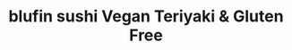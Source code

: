 ---
layout: place
title: blufin sushi Vegan Teriyaki & Gluten Free
permalink: /california/fresno/blufin-sushi-vegan-teriyaki-gluten-free.html
stateAbbr: CA
stateName: California
cityName: Fresno
seo:
  type: restaurant
  links: http://www.blufinsushifresno.com/
place_id: ChIJ9wv3r1NdlIARpMQRXTwvrSk
photos:
  - name: >-
      places/ChIJ9wv3r1NdlIARpMQRXTwvrSk/photos/AeeoHcKX_U0Gnk9ME1w7OmzxucN9zpIE8Qilwcf3HfLlO5ApOP8Yr3Bw92NDlcZBHHY_eSi5FnkH7ngki6pqyT8xXSKqr34lq_mUqFsw7JPMXSVu3kqHLG62rl-GrC9jgvM4tYYZeUgjD0wMUDmeay1i4PMDz0ooC8mqqYMVYJGYTfywzmpJM_Eo9iN1LDaujhJLWDKy1qZ5ormk2ZHnIkDdDw5lzDgJqc3duNZV2aNMBjIMcWrPrvV3sbACPoxM7QZwJsT-B2dSW_cwY2IKnmKcd6ByLGIGO3-JzB-zjYbRpoOfugJHCdkSLyY0V8U0Slk7GtLP2xMWFqZ31UJwowFFXs37KMU5tbd3zmaj8-4YDmIiy_yBeodNk_oMYX8AQVL7j_0pIBS-GRtJGkPYkYbllRbCPKRilVG6FpOcKgKUBPM49wD0
    widthPx: 4032
    heightPx: 3024
    authorAttributions:
      - displayName: NARDIP SINGH
        uri: https://maps.google.com/maps/contrib/116026864475470923672
        photoUri: >-
          https://lh3.googleusercontent.com/a-/ALV-UjWQJZzPSMPXpPsX8bm021kxOS-vFYcMjfTRg8DH_ntsgqwwGdPlrQ=s100-p-k-no-mo
    flagContentUri: >-
      https://www.google.com/local/imagery/report/?cb_client=maps_api_places.places_api&image_key=!1e10!2sCIHM0ogKEICAgICh38XmlwE&hl=en-US
    googleMapsUri: >-
      https://www.google.com/maps/place//data=!3m4!1e2!3m2!1sCIHM0ogKEICAgICh38XmlwE!2e10!4m2!3m1!1s0x80945d53aff70bf7:0x29ad2f3c5d11c4a4
  - name: >-
      places/ChIJ9wv3r1NdlIARpMQRXTwvrSk/photos/AeeoHcJ7i2iZHWS4LezTh7VPA6qCFroPQMLSzE4G_3sPba1DEd3SLMC-TcZt8o3GGwBnkb8di20E8Ly5oNWV-obV1J97MJhFji27jvtd_SmwhmAlt7qrS0Edl5CkR34n8c1bGfHp5u4K44DRInkxKa7NCK8Ve0d9pwW0_LOxHgB2Vgls69hMx80sd7S1qgb9P-xc90YSdyE2yXl5iYUAS5muyhEVUmpZODKYllx5u73EKr7FM3xKtQW0NJR3aXNJg5fp6Epaffj1iO4HW7TaHh77CpxAUPVkzINp7IiLVi2mB3sShw
    widthPx: 3024
    heightPx: 1702
    authorAttributions:
      - displayName: blufin sushi Vegan Teriyaki & Gluten Free
        uri: https://maps.google.com/maps/contrib/103850025379154938673
        photoUri: >-
          https://lh3.googleusercontent.com/a-/ALV-UjW7hZwv967pyUXpYl1_RWe4xKxsTEQr087S3P1cSz5Z2cc4ajc=s100-p-k-no-mo
    flagContentUri: >-
      https://www.google.com/local/imagery/report/?cb_client=maps_api_places.places_api&image_key=!1e10!2sAF1QipNKuv-ucVeOhqOCgG5th7PFi_NV74IWQuATSOoy&hl=en-US
    googleMapsUri: >-
      https://www.google.com/maps/place//data=!3m4!1e2!3m2!1sAF1QipNKuv-ucVeOhqOCgG5th7PFi_NV74IWQuATSOoy!2e10!4m2!3m1!1s0x80945d53aff70bf7:0x29ad2f3c5d11c4a4
  - name: >-
      places/ChIJ9wv3r1NdlIARpMQRXTwvrSk/photos/AeeoHcKRixhioUYQDpv0tR8HddhJtZ3aGuB7Dh1URql5y2burKqLzMyI7_GJTMZNJN98m4at_7k1k9xmDMjVFgiowrreg9Iou3yBR5-MCBDCcuvFmkQGfhcdbm25Jl0ueinGLEjcOvAkAy66_mNZqBUjbBo4pBtTe0Qnjbyzm90AsS4aDvuaPFGQEpgA5MZT4Rp40TPs3fU479oXiZdysMRx2OuNyFkx3u--n1XroDpYHH6NbBbn5yS1OxyB2J23a-iJgmllYDME9FMrZd8HRTKF7w_fXOEA3VsfXVZ9bGk33hw-KGBrMkfCkc70Bf9vwEfZyTJxsMy3g3v8otxcWVhSF98e92Rjk5ZFre0SmsB6Q4zOjHz6QaGSH_6xFdVMMxouQMdiXxpex8KeFjdmuA-t15e7TL14FSwrvqSbll4zs2Zc6A
    widthPx: 3024
    heightPx: 4032
    authorAttributions:
      - displayName: Anonymous User
        uri: https://maps.google.com/maps/contrib/101633800860117440016
        photoUri: >-
          https://lh3.googleusercontent.com/a/ACg8ocIuDp-wXBKx1kM1HbCwd0MhSj6aI7krxVR3Ok3UjhfZYx9scjw=s100-p-k-no-mo
    flagContentUri: >-
      https://www.google.com/local/imagery/report/?cb_client=maps_api_places.places_api&image_key=!1e10!2sCIHM0ogKEICAgIDLmbzDJw&hl=en-US
    googleMapsUri: >-
      https://www.google.com/maps/place//data=!3m4!1e2!3m2!1sCIHM0ogKEICAgIDLmbzDJw!2e10!4m2!3m1!1s0x80945d53aff70bf7:0x29ad2f3c5d11c4a4
  - name: >-
      places/ChIJ9wv3r1NdlIARpMQRXTwvrSk/photos/AeeoHcJmOxISTJAKpt8wFm6XTR9iwrRRjgnmSSev02trg-JaB-oW78u5qQK2e-arPbGzlmLiDMKK7Zoz7lftcS7RAuGOwnY_qXO_rQ9MWceuCC8V2uLSSHKIbyNcZDXm5RHfFL8iLyZmSOsTsSmXHBA1ZXh5bNRR68zStSAZJMjjuRZKlEhxAs67qhK7CsOGyPzoIbWNGVUQfONVNuzpyGFPIVWFDEkHmbOxicXXPtjyi_CwwR6dff7Ptu9AUsOk-ibNTDWe_7B-ZDRemyQikg1fw0IL18a2FlQ-VVlM7F1Uzv2kpVfw-3EJVyadrqEa6iPN5UIeGGKZou732O_-P_2HcfVIslME26lTQUEd4taTE9agIVY2l_J5hF6x3llvkfalsiDRA9sADhHZVTLo0ans0Xg2QTYBavr-WgeHqyTyJvhNr2p5
    widthPx: 4032
    heightPx: 3024
    authorAttributions:
      - displayName: Herzog
        uri: https://maps.google.com/maps/contrib/109063931741525425742
        photoUri: >-
          https://lh3.googleusercontent.com/a-/ALV-UjUs2wXa06cvPk4g0h_eb7YYgfc6L-0QBxS45odtH383nyUVY_js=s100-p-k-no-mo
    flagContentUri: >-
      https://www.google.com/local/imagery/report/?cb_client=maps_api_places.places_api&image_key=!1e10!2sCIHM0ogKEICAgMDg6b7c3AE&hl=en-US
    googleMapsUri: >-
      https://www.google.com/maps/place//data=!3m4!1e2!3m2!1sCIHM0ogKEICAgMDg6b7c3AE!2e10!4m2!3m1!1s0x80945d53aff70bf7:0x29ad2f3c5d11c4a4
  - name: >-
      places/ChIJ9wv3r1NdlIARpMQRXTwvrSk/photos/AeeoHcKeNcb25Q5P2qs-_fl_JAo-xLdeONWXSvJOXcRPqvKF9WKM0IvLaW6cWAIi6tkNOUpceUOHeQi3gZEV4wWztbNro6I9lBhbVjnVTwJWPUlYF5qPdoAVAbtissoCYr0xEv5Zz5H4Dhp6qJB6uFOmH-pbHnZgHMIGdjpOx0-1IL8wO7lzKlFFgseLyAvqmNdMt3ngac3iZVjA3DIPQqtz68YyhQLtPmf2VGr_A_96yMhA3gCW6tHE_zRzE9PRfRpEMHEmbtnry-oSTAfPGsQQeYBUdgcqKMER-rfj24pbSDm5CbzE7GZp2VZX7e0UfHvPJtqffVO5ZPoT77CtFhCFxEwfTrjySnESdKoJXvZBpxSCcU_JvPZJk1aKyAgWFNXxmtvUMjc-wkY-txSA6UAwMgmEeeJyl-skNn7IUnwLxzFHBHc
    widthPx: 3024
    heightPx: 4032
    authorAttributions:
      - displayName: Brooklynn Wetmore
        uri: https://maps.google.com/maps/contrib/115352776105872226368
        photoUri: >-
          https://lh3.googleusercontent.com/a/ACg8ocJ3Zjl1kgmVCt-hfDHuMY0fNGvLJCUU1TteO3MqHp0CmCCE39CW=s100-p-k-no-mo
    flagContentUri: >-
      https://www.google.com/local/imagery/report/?cb_client=maps_api_places.places_api&image_key=!1e10!2sCIHM0ogKEICAgID9zruAiAE&hl=en-US
    googleMapsUri: >-
      https://www.google.com/maps/place//data=!3m4!1e2!3m2!1sCIHM0ogKEICAgID9zruAiAE!2e10!4m2!3m1!1s0x80945d53aff70bf7:0x29ad2f3c5d11c4a4
  - name: >-
      places/ChIJ9wv3r1NdlIARpMQRXTwvrSk/photos/AeeoHcIDmDvRW3mVzBFOEkJugNcquOTITNloD24BgqnnHxBanv9YaAO0tTk_oCzvx6IIvrlmX69UXSg1BpNtVZTXRL-ptxvPZx_R-rA-Gj_eIFsiMtGnjiLJjB_xVtp0jD0zwAv93P9ckIzjBef3lQzajDXj2g-Q53zI3tQsnCwcOrM6OpWs5H8On8hp7EqZXKGLMXjYZgLzmXEjztieN6vyXnvazWVH9_Nb3T56TgS0d6tc2NxwUyaKMk6rD4rIXq4X89UYRRu_yH9rpDpPRpi0HL_G6Iw68KV1dJAZ5BTvIOTFMwGzQt2MpPg5dIa9Awzbr9i1Qmq10CCc7s9oeeUfvexIhAoVfe5VxJC4ksGMk05SuOy0XVDospfBvI2QYIVy8hW4CdLPnzsrcf5RK7EpVTj4V0Ac7klMbzjcBqXOARMHZjM
    widthPx: 3024
    heightPx: 4032
    authorAttributions:
      - displayName: Brooklynn Wetmore
        uri: https://maps.google.com/maps/contrib/115352776105872226368
        photoUri: >-
          https://lh3.googleusercontent.com/a/ACg8ocJ3Zjl1kgmVCt-hfDHuMY0fNGvLJCUU1TteO3MqHp0CmCCE39CW=s100-p-k-no-mo
    flagContentUri: >-
      https://www.google.com/local/imagery/report/?cb_client=maps_api_places.places_api&image_key=!1e10!2sCIHM0ogKEICAgID9zruA8AE&hl=en-US
    googleMapsUri: >-
      https://www.google.com/maps/place//data=!3m4!1e2!3m2!1sCIHM0ogKEICAgID9zruA8AE!2e10!4m2!3m1!1s0x80945d53aff70bf7:0x29ad2f3c5d11c4a4
  - name: >-
      places/ChIJ9wv3r1NdlIARpMQRXTwvrSk/photos/AeeoHcLrVlIa-C-Z14znQ7k13F3fNkLbMoLClDp2Z4nSxorZBgZ8yiDRYqPL3-PrfgZIsA67CUNXogg4BXsw9GGAbCjpTF1IZWAMj0kMLlTlxQFue5N0EO3imRxEaXZFQ1oKWVDY6rxnhUsPSHKKxHjFrFp3OTXdI38y-iuNej8FkUAsyAGyUjMx8YyUGEvlST9fB0Qfo6xeVNGPFJ_CNyOb4zaQlkN2rbFkXwEPjxyXHZhFQWwFOd0OCHC3ztRiyr-ao012z4EkgpR3lH7-tLbfUr80N3_D0pV_eGsUCPmUI1gImnSF0X8YaJPJGM_AhnTjatM5sC-5Ac9IOi3bzKGCf2GwX4wwdyL79bH-FgFG6K2MmtvkaFi_zDMrbe2v9rHPrVgZ3qXQa5TqX9up8y4EpO-6LvYPcwcOCFH4BBuYqbJAZHr9
    widthPx: 4032
    heightPx: 3024
    authorAttributions:
      - displayName: Lourdes Valenzuela
        uri: https://maps.google.com/maps/contrib/110239197215969064561
        photoUri: >-
          https://lh3.googleusercontent.com/a-/ALV-UjWZ1YgCr1ig-YaXMx7tGcDhK2GJ-ey-9z9pVCjVpUI5WVeKJvrU=s100-p-k-no-mo
    flagContentUri: >-
      https://www.google.com/local/imagery/report/?cb_client=maps_api_places.places_api&image_key=!1e10!2sCIHM0ogKEICAgIDkxLXA1AE&hl=en-US
    googleMapsUri: >-
      https://www.google.com/maps/place//data=!3m4!1e2!3m2!1sCIHM0ogKEICAgIDkxLXA1AE!2e10!4m2!3m1!1s0x80945d53aff70bf7:0x29ad2f3c5d11c4a4
  - name: >-
      places/ChIJ9wv3r1NdlIARpMQRXTwvrSk/photos/AeeoHcI9oGKQOnxPoY-tbfoGUih-BSd3F4wkT8TfHVuIRUMv3uXBbJvNQaNVWbpbsLJM3GGyj6OiEvaHbFH42_BOM4nlnAc6-4E4OhLRNrML9KcLQXHSNm7ZakCKRcV4J7hxun_LUEIAyHv0Oj_Oir_p7aR4coxDQx3xT7cLyraqOx_yXOdP0MqWD9QDuduLy8b1Kpt_f3TfpgU2QiuM0PT0dc6MgySK9I2lgZ3tX7-tGMwtXIU3pASQ8ZFTJlEiDinkLMLAx3jPut4KqqRhZq2RMOz_U8H6nZ1tY3jRAwoSoDJABSWUdlGk8sgwirtXRCM0ICcCnCmPpeZsepjlpglxeOvL_TPzgMdH4RviWneT2-i_ALh4anAUgGpgLSekhZtqX5WgXJp7sO0MC_INKVjjCbOvxX4Q4u6gmaHT0ieRCUOFUtb1
    widthPx: 4000
    heightPx: 3000
    authorAttributions:
      - displayName: Racquel Moore
        uri: https://maps.google.com/maps/contrib/117929686727844673463
        photoUri: >-
          https://lh3.googleusercontent.com/a-/ALV-UjVFEWQjSIymt3_R8dQaP-Qpthz5i3RH4s-mUTmjaAWVs2z3JrEH=s100-p-k-no-mo
    flagContentUri: >-
      https://www.google.com/local/imagery/report/?cb_client=maps_api_places.places_api&image_key=!1e10!2sCIHM0ogKEICAgMDQk6OAuwE&hl=en-US
    googleMapsUri: >-
      https://www.google.com/maps/place//data=!3m4!1e2!3m2!1sCIHM0ogKEICAgMDQk6OAuwE!2e10!4m2!3m1!1s0x80945d53aff70bf7:0x29ad2f3c5d11c4a4
  - name: >-
      places/ChIJ9wv3r1NdlIARpMQRXTwvrSk/photos/AeeoHcIUSH8dsVH64kouO351SVTiraAp8C_RkavkUsOgBnLWgFxyRgKsIqkDezu1KszqUfzJXDPJwL50P4GG3MR5iEWwSwsxTKKEMS6Bk5SNA6KIHkt7lZbDjt-nFsQb0yg1BZT6RmX7CJP_7V67KAMIerYM2B7Ga-XTcMYBMzukK1f1R00VjLZZ8E0NErpz2GU2xkfojwQ_zXCfg8cXaWHpQCsyG0fMBxXAfABpAmWGBr1gPdOEYumzUqW0lF--fsruXy6maKjOuXQyFLuzZQJ3iSJYEoltOlFevLcWHJtl06udISYwThsjhEaaPRSoVLhf6Yhn4vowcdpahoFxddbERiTbc9XOXNrIqDGU9rQqbQRTnF03uePJhZnzgSKw2-gXCO-xlmqZ8iDbhk8thTSpyPgNgzUUbYsH6cmz-antbzssJAA
    widthPx: 4032
    heightPx: 3024
    authorAttributions:
      - displayName: A P
        uri: https://maps.google.com/maps/contrib/106679766514196592874
        photoUri: >-
          https://lh3.googleusercontent.com/a/ACg8ocLifhAd9gmiVKEvot8LkZJdYkJ45PFue2Pw24x0pbrcCbIZ0w=s100-p-k-no-mo
    flagContentUri: >-
      https://www.google.com/local/imagery/report/?cb_client=maps_api_places.places_api&image_key=!1e10!2sCIHM0ogKEICAgIC76fe14QE&hl=en-US
    googleMapsUri: >-
      https://www.google.com/maps/place//data=!3m4!1e2!3m2!1sCIHM0ogKEICAgIC76fe14QE!2e10!4m2!3m1!1s0x80945d53aff70bf7:0x29ad2f3c5d11c4a4
  - name: >-
      places/ChIJ9wv3r1NdlIARpMQRXTwvrSk/photos/AeeoHcKknsDY7Ce62JuF-suzvuUTFAawfi1k5Oqrc3jFSKHLoO1f2BaBaePWTErSyawdNFH3RVknnII2OlmAcG-FGdsz7EL1m2SML79LdJAffzO5kZDUsuNtAdsMe7GyDHsbQdxdkgBaR1jo3xG0Hj_5RtO_y3aLPUPQmy1xgUlR3GVW0iAhIw0PhgyUeT_5KBZE-RDufz5vWufW7o3xMOowo1fF7sB9H_8sMKbXfiUcz689pgHUWAlFL0jum7-W_vbSwYp6hAItkfxBWmefRBkgsYytpSMokKAANeXVNmGoOS3gH5TWQFuuseGtrSsqaM7mhXHN4mK76EtxgN7s4Co2QFP8SpM_w5A9h-NftiMFbMgxwzIH8JX12_ybUK84Vqi4Ftm2D5RrptQrf1_lyeArEe9a8y3OkS9Q0A1Ly753NTTPQDSZ
    widthPx: 4000
    heightPx: 3000
    authorAttributions:
      - displayName: Kyle Lowman
        uri: https://maps.google.com/maps/contrib/118173668664573637767
        photoUri: >-
          https://lh3.googleusercontent.com/a-/ALV-UjXuQTWL_GT1NnLqpFK8ZPEiB2THbE7UecjIiYMKvIeEGyYpT-qw=s100-p-k-no-mo
    flagContentUri: >-
      https://www.google.com/local/imagery/report/?cb_client=maps_api_places.places_api&image_key=!1e10!2sCIHM0ogKEICAgID91PLW8AE&hl=en-US
    googleMapsUri: >-
      https://www.google.com/maps/place//data=!3m4!1e2!3m2!1sCIHM0ogKEICAgID91PLW8AE!2e10!4m2!3m1!1s0x80945d53aff70bf7:0x29ad2f3c5d11c4a4
address: 7033 N Cedar Ave, Fresno, CA 93720, USA
street: 7033 N Cedar Ave
city: Fresno
state: CA
zip: '93720'
country: USA
neighborhood: null
latitude: '36.837841'
longitude: '-119.756447'
accessibility_options:
  wheelchairAccessibleParking: true
  wheelchairAccessibleEntrance: true
  wheelchairAccessibleRestroom: true
  wheelchairAccessibleSeating: true
business_status: OPERATIONAL
name: blufin sushi Vegan Teriyaki & Gluten Free
google_maps_links:
  directionsUri: >-
    https://www.google.com/maps/dir//''/data=!4m7!4m6!1m1!4e2!1m2!1m1!1s0x80945d53aff70bf7:0x29ad2f3c5d11c4a4!3e0
  placeUri: https://maps.google.com/?cid=3003108462831977636
  writeAReviewUri: >-
    https://www.google.com/maps/place//data=!4m3!3m2!1s0x80945d53aff70bf7:0x29ad2f3c5d11c4a4!12e1
  reviewsUri: >-
    https://www.google.com/maps/place//data=!4m4!3m3!1s0x80945d53aff70bf7:0x29ad2f3c5d11c4a4!9m1!1b1
  photosUri: >-
    https://www.google.com/maps/place//data=!4m3!3m2!1s0x80945d53aff70bf7:0x29ad2f3c5d11c4a4!10e5
primary_type: Sushi Restaurant
opening_hours:
  regular: null
  current: null
secondary_opening_hours:
  regular:
    weekdayDescriptions: null
    type: null
  current:
    weekdayDescriptions: null
    type: null
phone: (559) 412-4919
price_level: PRICE_LEVEL_MODERATE
price_range: null
rating: '4.2'
rating_count: 0
website: http://www.blufinsushifresno.com/
description: >-
  Discover Blufin Sushi in Fresno, CA$$$Blufin Sushi Vegan Teriyaki & Gluten
  Free in Fresno, CA, stands out as a welcoming destination for those seeking
  fresh and inclusive Japanese dining options. This spot specializes in
  gluten-free and vegan-friendly dishes, creating a relaxed environment where
  flavorful sushi rolls and teriyaki delights take center stage. With its
  emphasis on quality ingredients and accessibility features like
  wheelchair-friendly entrances, it caters to a wide range of diners looking for
  convenient and thoughtful meals. Whether you're exploring sushi restaurants
  near you or craving top-rated options for a casual outing, the menu highlights
  creative flavors that make it a go-to for everyday enjoyment. Its commitment
  to dietary variety ensures a satisfying experience for anyone searching for
  sushi places in the area.
generative_summary: >-
  Discover Blufin Sushi in Fresno, CA$$$Blufin Sushi Vegan Teriyaki & Gluten
  Free in Fresno, CA, stands out as a welcoming destination for those seeking
  fresh and inclusive Japanese dining options. This spot specializes in
  gluten-free and vegan-friendly dishes, creating a relaxed environment where
  flavorful sushi rolls and teriyaki delights take center stage. With its
  emphasis on quality ingredients and accessibility features like
  wheelchair-friendly entrances, it caters to a wide range of diners looking for
  convenient and thoughtful meals. Whether you're exploring sushi restaurants
  near you or craving top-rated options for a casual outing, the menu highlights
  creative flavors that make it a go-to for everyday enjoyment. Its commitment
  to dietary variety ensures a satisfying experience for anyone searching for
  sushi places in the area.
generative_disclosure: Summarized by AI using the Grok-3-Mini model.
reviews:
  - name: >-
      places/ChIJ9wv3r1NdlIARpMQRXTwvrSk/reviews/ChdDSUhNMG9nS0VJQ0FnTURnNmQ2ZC1nRRAB
    relativePublishTimeDescription: a month ago
    rating: 5
    text:
      text: >-
        Excellent creative sushi rolls and quality nagiri, close to Saint Agnes
        Hospital. Ramen and signature fried rice were also yummy. Relaxing,
        clean atmosphere.
      languageCode: en
    originalText:
      text: >-
        Excellent creative sushi rolls and quality nagiri, close to Saint Agnes
        Hospital. Ramen and signature fried rice were also yummy. Relaxing,
        clean atmosphere.
      languageCode: en
    authorAttribution:
      displayName: Herzog
      uri: https://www.google.com/maps/contrib/109063931741525425742/reviews
      photoUri: >-
        https://lh3.googleusercontent.com/a-/ALV-UjUs2wXa06cvPk4g0h_eb7YYgfc6L-0QBxS45odtH383nyUVY_js=s128-c0x00000000-cc-rp-mo-ba4
    publishTime: '2025-02-25T20:26:54.132522Z'
    flagContentUri: >-
      https://www.google.com/local/review/rap/report?postId=ChdDSUhNMG9nS0VJQ0FnTURnNmQ2ZC1nRRAB&d=17924085&t=1
    googleMapsUri: >-
      https://www.google.com/maps/reviews/data=!4m6!14m5!1m4!2m3!1sChdDSUhNMG9nS0VJQ0FnTURnNmQ2ZC1nRRAB!2m1!1s0x80945d53aff70bf7:0x29ad2f3c5d11c4a4
  - name: >-
      places/ChIJ9wv3r1NdlIARpMQRXTwvrSk/reviews/ChdDSUhNMG9nS0VJQ0FnTURRazhQUnBRRRAB
    relativePublishTimeDescription: a month ago
    rating: 5
    text:
      text: >-
        They have such amazing food and amazing customer service! My go to roll
        is the red dragon roll and it never disappoints! We always call ahead so
        it's ready to pick up when we get there. It's delicious every time and
        we have never had a problem in any way. Staff is always friendly and
        welcoming.
      languageCode: en
    originalText:
      text: >-
        They have such amazing food and amazing customer service! My go to roll
        is the red dragon roll and it never disappoints! We always call ahead so
        it's ready to pick up when we get there. It's delicious every time and
        we have never had a problem in any way. Staff is always friendly and
        welcoming.
      languageCode: en
    authorAttribution:
      displayName: Racquel Moore
      uri: https://www.google.com/maps/contrib/117929686727844673463/reviews
      photoUri: >-
        https://lh3.googleusercontent.com/a-/ALV-UjVFEWQjSIymt3_R8dQaP-Qpthz5i3RH4s-mUTmjaAWVs2z3JrEH=s128-c0x00000000-cc-rp-mo
    publishTime: '2025-03-13T22:41:26.010261Z'
    flagContentUri: >-
      https://www.google.com/local/review/rap/report?postId=ChdDSUhNMG9nS0VJQ0FnTURRazhQUnBRRRAB&d=17924085&t=1
    googleMapsUri: >-
      https://www.google.com/maps/reviews/data=!4m6!14m5!1m4!2m3!1sChdDSUhNMG9nS0VJQ0FnTURRazhQUnBRRRAB!2m1!1s0x80945d53aff70bf7:0x29ad2f3c5d11c4a4
  - name: >-
      places/ChIJ9wv3r1NdlIARpMQRXTwvrSk/reviews/ChdDSUhNMG9nS0VJQ0FnSURkdTl1LTF3RRAB
    relativePublishTimeDescription: a year ago
    rating: 5
    text:
      text: >-
        If you want some GOOD local sushi, go to Blufin! Such wonderful service
        and experience! My husband and I were out having a pampering day and we
        wanted to eat good fresh, food to end the day. Boy are we happy we came
        here! Jospeh was so awesome, he gave us complimentary plum sake
        shots(which was delicious), recommended and created great dishes for us
        besides what we already ordered. The quality of the fish was spot on.
        They also serve other dishes other than sushi which we also recommend!
        We will be coming back and telling our friends/coworkers/family about
        this amazing place!
      languageCode: en
    originalText:
      text: >-
        If you want some GOOD local sushi, go to Blufin! Such wonderful service
        and experience! My husband and I were out having a pampering day and we
        wanted to eat good fresh, food to end the day. Boy are we happy we came
        here! Jospeh was so awesome, he gave us complimentary plum sake
        shots(which was delicious), recommended and created great dishes for us
        besides what we already ordered. The quality of the fish was spot on.
        They also serve other dishes other than sushi which we also recommend!
        We will be coming back and telling our friends/coworkers/family about
        this amazing place!
      languageCode: en
    authorAttribution:
      displayName: Lindsay Whisenhunt
      uri: https://www.google.com/maps/contrib/103384694612668623977/reviews
      photoUri: >-
        https://lh3.googleusercontent.com/a-/ALV-UjUU2sk4KeSyWIBOG4oLPiksjbs5dzUN8CA3KpYoGfWy6YEdlS-3jQ=s128-c0x00000000-cc-rp-mo
    publishTime: '2024-02-27T18:52:08.196241Z'
    flagContentUri: >-
      https://www.google.com/local/review/rap/report?postId=ChdDSUhNMG9nS0VJQ0FnSURkdTl1LTF3RRAB&d=17924085&t=1
    googleMapsUri: >-
      https://www.google.com/maps/reviews/data=!4m6!14m5!1m4!2m3!1sChdDSUhNMG9nS0VJQ0FnSURkdTl1LTF3RRAB!2m1!1s0x80945d53aff70bf7:0x29ad2f3c5d11c4a4
  - name: >-
      places/ChIJ9wv3r1NdlIARpMQRXTwvrSk/reviews/ChZDSUhNMG9nS0VJQ0FnSUM3NmZlMVFREAE
    relativePublishTimeDescription: 7 months ago
    rating: 5
    text:
      text: >-
        Nice place with a lot of vegan options. Tried few dishes, Ramen,
        appetizers, and entrees. Everything was delicious. The cook and the
        staff were really friendly and attentive. The food presentation was
        really good.
      languageCode: en
    originalText:
      text: >-
        Nice place with a lot of vegan options. Tried few dishes, Ramen,
        appetizers, and entrees. Everything was delicious. The cook and the
        staff were really friendly and attentive. The food presentation was
        really good.
      languageCode: en
    authorAttribution:
      displayName: A P
      uri: https://www.google.com/maps/contrib/106679766514196592874/reviews
      photoUri: >-
        https://lh3.googleusercontent.com/a/ACg8ocLifhAd9gmiVKEvot8LkZJdYkJ45PFue2Pw24x0pbrcCbIZ0w=s128-c0x00000000-cc-rp-mo-ba3
    publishTime: '2024-08-16T23:44:34.775173Z'
    flagContentUri: >-
      https://www.google.com/local/review/rap/report?postId=ChZDSUhNMG9nS0VJQ0FnSUM3NmZlMVFREAE&d=17924085&t=1
    googleMapsUri: >-
      https://www.google.com/maps/reviews/data=!4m6!14m5!1m4!2m3!1sChZDSUhNMG9nS0VJQ0FnSUM3NmZlMVFREAE!2m1!1s0x80945d53aff70bf7:0x29ad2f3c5d11c4a4
  - name: >-
      places/ChIJ9wv3r1NdlIARpMQRXTwvrSk/reviews/ChdDSUhNMG9nS0VJQ0FnSURMbWJ6RGh3RRAB
    relativePublishTimeDescription: 9 months ago
    rating: 5
    text:
      text: >-
        MUST TRY for vegans!!! Drove through Fresno on the way back from
        Yosemite and stopped here for lunch. The server was so incredibly kind,
        and I felt so blessed to have an entire vegan menu to select from! They
        really care about the customer experience as well.
      languageCode: en
    originalText:
      text: >-
        MUST TRY for vegans!!! Drove through Fresno on the way back from
        Yosemite and stopped here for lunch. The server was so incredibly kind,
        and I felt so blessed to have an entire vegan menu to select from! They
        really care about the customer experience as well.
      languageCode: en
    authorAttribution:
      displayName: Anonymous User
      uri: https://www.google.com/maps/contrib/101633800860117440016/reviews
      photoUri: >-
        https://lh3.googleusercontent.com/a/ACg8ocIuDp-wXBKx1kM1HbCwd0MhSj6aI7krxVR3Ok3UjhfZYx9scjw=s128-c0x00000000-cc-rp-mo
    publishTime: '2024-06-28T20:46:14.155217Z'
    flagContentUri: >-
      https://www.google.com/local/review/rap/report?postId=ChdDSUhNMG9nS0VJQ0FnSURMbWJ6RGh3RRAB&d=17924085&t=1
    googleMapsUri: >-
      https://www.google.com/maps/reviews/data=!4m6!14m5!1m4!2m3!1sChdDSUhNMG9nS0VJQ0FnSURMbWJ6RGh3RRAB!2m1!1s0x80945d53aff70bf7:0x29ad2f3c5d11c4a4
review_summary: >-
  What Customers Are Saying About This Spot$$$Visitors often highlight the
  creative sushi rolls and hearty ramen as standout favorites, praising their
  consistent taste and fresh preparation that keeps things exciting. Many
  appreciate the friendly service and smooth ordering process, which makes
  grabbing a meal feel effortless and enjoyable. The vegan and gluten-free
  options get plenty of nods for being delicious and well-presented, appealing
  to those with specific dietary needs without skimping on flavor. Overall, it's
  seen as a reliable choice for groups or solo diners hunting for the best sushi
  near me, with a laid-back vibe that enhances the whole experience. While
  feedback is overwhelmingly positive, folks note it's a solid pick for quality
  Japanese eats that hit the spot every time.
review_disclosure: Summarized by AI using the Grok-3-Mini model.
parking_options:
  freeParkingLot: true
  freeStreetParking: true
payment_options:
  acceptsCreditCards: true
  acceptsDebitCards: true
  acceptsCashOnly: false
  acceptsNfc: true
allow_dogs: null
curbside_pickup: true
delivery: true
dine_in: true
good_for_children: true
good_for_groups: true
good_for_sports: null
live_music: false
menu_for_children: true
outdoor_seating: true
reservable: true
restroom: true
serves_beer: true
serves_breakfast: false
serves_brunch: false
serves_cocktails: true
serves_coffee: false
serves_dinner: true
serves_dessert: true
serves_lunch: true
serves_vegetarian_food: true
serves_wine: true
takeout: true
update_category: pro
places_description: null

---